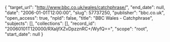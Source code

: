 {
  "target_url": "http://www.bbc.co.uk/wales/catchphrase/", 
  "end_date": null, 
  "date": "2006-01-01T12:00:00", 
  "slug": 57737250, 
  "publisher": "bbc.co.uk", 
  "open_access": true, 
  "npld": false, 
  "title": "BBC Wales - Catchphrase", 
  "subjects": [], 
  "collections": [], 
  "record_id": "20060101T120000/RXaljfXZvDpzznRC+/WyfQ==", 
  "scope": "root", 
  "start_date": null
}

